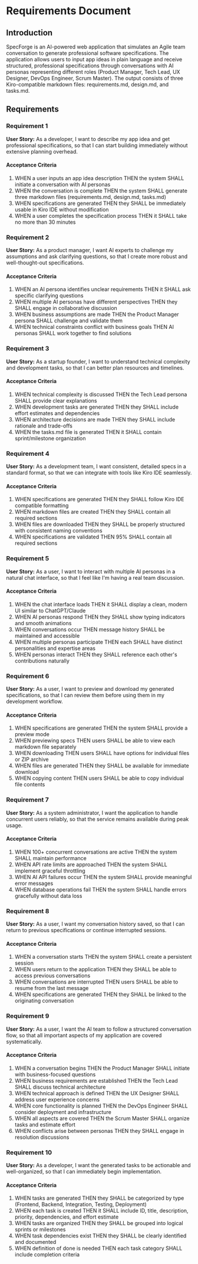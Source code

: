 # Requirements Document

## Introduction

SpecForge is an AI-powered web application that simulates an Agile team conversation to generate professional software specifications. The application allows users to input app ideas in plain language and receive structured, professional specifications through conversations with AI personas representing different roles (Product Manager, Tech Lead, UX Designer, DevOps Engineer, Scrum Master). The output consists of three Kiro-compatible markdown files: requirements.md, design.md, and tasks.md.

## Requirements

### Requirement 1

**User Story:** As a developer, I want to describe my app idea and get professional specifications, so that I can start building immediately without extensive planning overhead.

#### Acceptance Criteria

1. WHEN a user inputs an app idea description THEN the system SHALL initiate a conversation with AI personas
2. WHEN the conversation is complete THEN the system SHALL generate three markdown files (requirements.md, design.md, tasks.md)
3. WHEN specifications are generated THEN they SHALL be immediately usable in Kiro IDE without modification
4. WHEN a user completes the specification process THEN it SHALL take no more than 30 minutes

### Requirement 2

**User Story:** As a product manager, I want AI experts to challenge my assumptions and ask clarifying questions, so that I create more robust and well-thought-out specifications.

#### Acceptance Criteria

1. WHEN an AI persona identifies unclear requirements THEN it SHALL ask specific clarifying questions
2. WHEN multiple AI personas have different perspectives THEN they SHALL engage in collaborative discussion
3. WHEN business assumptions are made THEN the Product Manager persona SHALL challenge and validate them
4. WHEN technical constraints conflict with business goals THEN AI personas SHALL work together to find solutions

### Requirement 3

**User Story:** As a startup founder, I want to understand technical complexity and development tasks, so that I can better plan resources and timelines.

#### Acceptance Criteria

1. WHEN technical complexity is discussed THEN the Tech Lead persona SHALL provide clear explanations
2. WHEN development tasks are generated THEN they SHALL include effort estimates and dependencies
3. WHEN architecture decisions are made THEN they SHALL include rationale and trade-offs
4. WHEN the tasks.md file is generated THEN it SHALL contain sprint/milestone organization

### Requirement 4

**User Story:** As a development team, I want consistent, detailed specs in a standard format, so that we can integrate with tools like Kiro IDE seamlessly.

#### Acceptance Criteria

1. WHEN specifications are generated THEN they SHALL follow Kiro IDE compatible formatting
2. WHEN markdown files are created THEN they SHALL contain all required sections
3. WHEN files are downloaded THEN they SHALL be properly structured with consistent naming conventions
4. WHEN specifications are validated THEN 95% SHALL contain all required sections

### Requirement 5

**User Story:** As a user, I want to interact with multiple AI personas in a natural chat interface, so that I feel like I'm having a real team discussion.

#### Acceptance Criteria

1. WHEN the chat interface loads THEN it SHALL display a clean, modern UI similar to ChatGPT/Claude
2. WHEN AI personas respond THEN they SHALL show typing indicators and smooth animations
3. WHEN conversations occur THEN message history SHALL be maintained and accessible
4. WHEN multiple personas participate THEN each SHALL have distinct personalities and expertise areas
5. WHEN personas interact THEN they SHALL reference each other's contributions naturally

### Requirement 6

**User Story:** As a user, I want to preview and download my generated specifications, so that I can review them before using them in my development workflow.

#### Acceptance Criteria

1. WHEN specifications are generated THEN the system SHALL provide a preview mode
2. WHEN previewing specs THEN users SHALL be able to view each markdown file separately
3. WHEN downloading THEN users SHALL have options for individual files or ZIP archive
4. WHEN files are generated THEN they SHALL be available for immediate download
5. WHEN copying content THEN users SHALL be able to copy individual file contents

### Requirement 7

**User Story:** As a system administrator, I want the application to handle concurrent users reliably, so that the service remains available during peak usage.

#### Acceptance Criteria

1. WHEN 100+ concurrent conversations are active THEN the system SHALL maintain performance
2. WHEN API rate limits are approached THEN the system SHALL implement graceful throttling
3. WHEN AI API failures occur THEN the system SHALL provide meaningful error messages
4. WHEN database operations fail THEN the system SHALL handle errors gracefully without data loss

### Requirement 8

**User Story:** As a user, I want my conversation history saved, so that I can return to previous specifications or continue interrupted sessions.

#### Acceptance Criteria

1. WHEN a conversation starts THEN the system SHALL create a persistent session
2. WHEN users return to the application THEN they SHALL be able to access previous conversations
3. WHEN conversations are interrupted THEN users SHALL be able to resume from the last message
4. WHEN specifications are generated THEN they SHALL be linked to the originating conversation

### Requirement 9

**User Story:** As a user, I want the AI team to follow a structured conversation flow, so that all important aspects of my application are covered systematically.

#### Acceptance Criteria

1. WHEN a conversation begins THEN the Product Manager SHALL initiate with business-focused questions
2. WHEN business requirements are established THEN the Tech Lead SHALL discuss technical architecture
3. WHEN technical approach is defined THEN the UX Designer SHALL address user experience concerns
4. WHEN core functionality is planned THEN the DevOps Engineer SHALL consider deployment and infrastructure
5. WHEN all aspects are covered THEN the Scrum Master SHALL organize tasks and estimate effort
6. WHEN conflicts arise between personas THEN they SHALL engage in resolution discussions

### Requirement 10

**User Story:** As a developer, I want the generated tasks to be actionable and well-organized, so that I can immediately begin implementation.

#### Acceptance Criteria

1. WHEN tasks are generated THEN they SHALL be categorized by type (Frontend, Backend, Integration, Testing, Deployment)
2. WHEN each task is created THEN it SHALL include ID, title, description, priority, dependencies, and effort estimate
3. WHEN tasks are organized THEN they SHALL be grouped into logical sprints or milestones
4. WHEN task dependencies exist THEN they SHALL be clearly identified and documented
5. WHEN definition of done is needed THEN each task category SHALL include completion criteria
